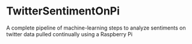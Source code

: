 # TwitterSentimentOnPi
A complete pipeline of machine-learning steps to analyze sentiments on twitter data pulled continually using a Raspberry Pi
